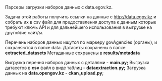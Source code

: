 Парсеры загрузки наборов данных с data.egov.kz.

Задача этой работы получить ссылки на данные с http://data.egov.kz и собрать их в csv файл для предоставления доступа к данным которые требуют ключь API и для дальнейшего использования в выгрузке на другой/ие сайт/ы.

Перечень наборов данных ищутся по маркеру govAgencies (органы), и сохраняются в папке data.
Датасеты сохранены в папке **extracted_datasets**
Метаданные сохранены в **results/metadata**

Выгрузка перечня наборов данных с деталями - **main.py;**
Выгрузка датасетов в **csv** файл в виде таблиц - **dataextraction.py;**
Загрузка данных на **data.opengov.kz** - **ckan_upload.py;**